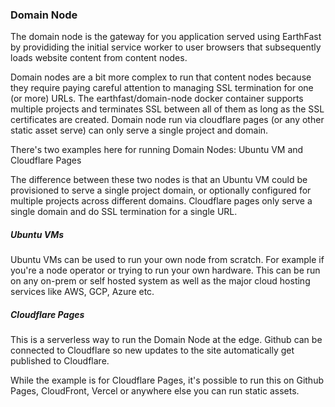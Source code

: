 ### Domain Node

The domain node is the gateway for you application served using EarthFast by provididing the initial service worker to user browsers that subsequently loads website content from content nodes.

Domain nodes are a bit more complex to run that content nodes because they require paying careful attention to managing SSL termination for one (or more) URLs. The earthfast/domain-node docker container supports multiple projects and terminates SSL between all of them as long as the SSL certificates are created. Domain node run via cloudflare pages (or any other static asset serve) can only serve a single project and domain.

There's two examples here for running Domain Nodes: Ubuntu VM and Cloudflare Pages

The difference between these two nodes is that an Ubuntu VM could be provisioned to serve a single project domain, or optionally configured for multiple projects across different domains. Cloudflare pages only serve a single domain and do SSL termination for a single URL.

##### Ubuntu VMs
Ubuntu VMs can be used to run your own node from scratch. For example if you're a node operator or trying to run your own hardware. This can be run on any on-prem or self hosted system as well as the major cloud hosting services like AWS, GCP, Azure etc.

##### Cloudflare Pages
This is a serverless way to run the Domain Node at the edge. Github can be connected to Cloudflare so new updates to the site automatically get published to Cloudflare.

While the example is for Cloudflare Pages, it's possible to run this on Github Pages, CloudFront, Vercel or anywhere else you can run static assets.